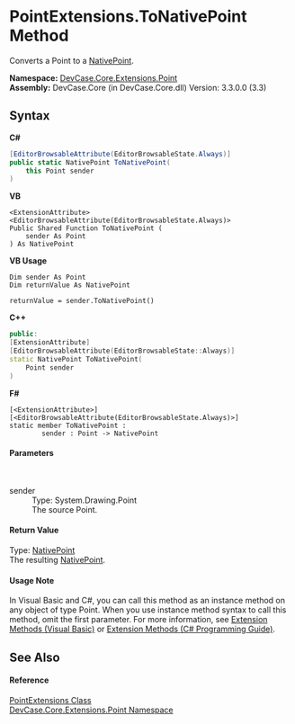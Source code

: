 # PointExtensions.ToNativePoint Method 
 

Converts a Point to a <a href="T_DevCase_Interop_Unmanaged_Win32_Structures_NativePoint">NativePoint</a>.

**Namespace:**&nbsp;<a href="N_DevCase_Core_Extensions_Point">DevCase.Core.Extensions.Point</a><br />**Assembly:**&nbsp;DevCase.Core (in DevCase.Core.dll) Version: 3.3.0.0 (3.3)

## Syntax

**C#**<br />
``` C#
[EditorBrowsableAttribute(EditorBrowsableState.Always)]
public static NativePoint ToNativePoint(
	this Point sender
)
```

**VB**<br />
``` VB
<ExtensionAttribute>
<EditorBrowsableAttribute(EditorBrowsableState.Always)>
Public Shared Function ToNativePoint ( 
	sender As Point
) As NativePoint
```

**VB Usage**<br />
``` VB Usage
Dim sender As Point
Dim returnValue As NativePoint

returnValue = sender.ToNativePoint()
```

**C++**<br />
``` C++
public:
[ExtensionAttribute]
[EditorBrowsableAttribute(EditorBrowsableState::Always)]
static NativePoint ToNativePoint(
	Point sender
)
```

**F#**<br />
``` F#
[<ExtensionAttribute>]
[<EditorBrowsableAttribute(EditorBrowsableState.Always)>]
static member ToNativePoint : 
        sender : Point -> NativePoint 

```


#### Parameters
&nbsp;<dl><dt>sender</dt><dd>Type: System.Drawing.Point<br />The source Point.</dd></dl>

#### Return Value
Type: <a href="T_DevCase_Interop_Unmanaged_Win32_Structures_NativePoint">NativePoint</a><br />The resulting <a href="T_DevCase_Interop_Unmanaged_Win32_Structures_NativePoint">NativePoint</a>.

#### Usage Note
In Visual Basic and C#, you can call this method as an instance method on any object of type Point. When you use instance method syntax to call this method, omit the first parameter. For more information, see <a href="https://docs.microsoft.com/dotnet/visual-basic/programming-guide/language-features/procedures/extension-methods">Extension Methods (Visual Basic)</a> or <a href="https://docs.microsoft.com/dotnet/csharp/programming-guide/classes-and-structs/extension-methods">Extension Methods (C# Programming Guide)</a>.

## See Also


#### Reference
<a href="T_DevCase_Core_Extensions_Point_PointExtensions">PointExtensions Class</a><br /><a href="N_DevCase_Core_Extensions_Point">DevCase.Core.Extensions.Point Namespace</a><br />